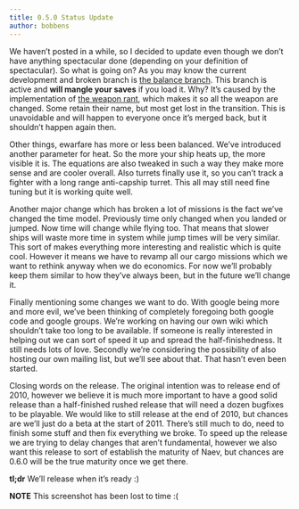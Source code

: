 ```yaml
---
title: 0.5.0 Status Update
author: bobbens
---
```


We haven’t posted in a while, so I decided to update even though we don’t have anything spectacular done (depending on your definition of spectacular). So what is going on? As you may know the current development and broken branch is [the balance branch](https://web.archive.org/web/20110210075357/https://github.com/bobbens/naev/tree/balance). This branch is active and **will mangle your saves** if you load it. Why? It’s caused by the implementation of [the weapon rant](https://groups.google.com/group/naev/browse_thread/thread/340a1f588aa1b10e/045a965522b06b87), which makes it so all the weapon are changed. Some retain their name, but most get lost in the transition. This is unavoidable and will happen to everyone once it’s merged back, but it shouldn’t happen again then.

Other things, ewarfare has more or less been balanced. We’ve introduced another parameter for heat. So the more your ship heats up, the more visible it is. The equations are also tweaked in such a way they make more sense and are cooler overall. Also turrets finally use it, so you can’t track a fighter with a long range anti-capship turret. This all may still need fine tuning but it is working quite well.

Another major change which has broken a lot of missions is the fact we’ve changed the time model. Previously time only changed when you landed or jumped. Now time will change while flying too. That means that slower ships will waste more time in system while jump times will be very similar. This sort of makes everything more interesting and realistic which is quite cool. However it means we have to revamp all our cargo missions which we want to rethink anyway when we do economics. For now we’ll probably keep them similar to how they’ve always been, but in the future we’ll change it.

Finally mentioning some changes we want to do. With google being more and more evil, we’ve been thinking of completely foregoing both google code and google groups. We’re working on having our own wiki which shouldn’t take too long to be available. If someone is really interested in helping out we can sort of speed it up and spread the half-finishedness. It still needs lots of love. Secondly we’re considering the possibility of also hosting our own mailing list, but we’ll see about that. That hasn’t even been started.

Closing words on the release. The original intention was to release end of 2010, however we believe it is much more important to have a good solid release than a half-finished rushed release that will need a dozen bugfixes to be playable. We would like to still release at the end of 2010, but chances are we’ll just do a beta at the start of 2011. There’s still much to do, need to finish some stuff and then fix everything we broke. To speed up the release we are trying to delay changes that aren’t fundamental, however we also want this release to sort of establish the maturity of Naev, but chances are 0.6.0 will be the true maturity once we get there.

**tl;dr** We’ll release when it’s ready :)

**NOTE** This screenshot has been lost to time :(